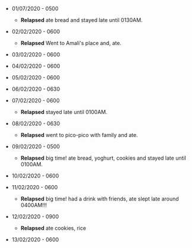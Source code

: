 * 01/07/2020 - 0500  
  * **Relapsed** ate bread and stayed late until 0130AM.

* 02/02/2020 - 0600
  * **Relapsed** Went to Amali's place and, ate.

* 03/02/2020 - 0600

* 04/02/2020 - 0600

* 05/02/2020 - 0600

* 06/02/2020 - 0630

* 07/02/2020 - 0600
  * **Relapsed** stayed late until 0100AM.

* 08/02/2020 - 0630
  * **Relapsed** went to pico-pico with family and ate.

* 09/02/2020 - 0500
  * **Relapsed** big time! ate bread, yoghurt, cookies and stayed late until 0100AM.

* 10/02/2020 - 0600

* 11/02/2020 - 0600
  * **Relapsed** big time! had a drink with friends, ate slept late around 0400AM!!!
  
* 12/02/2020 - 0900
  * **Relapsed** ate cookies, rice
  
* 13/02/2020 - 0600
  
  

